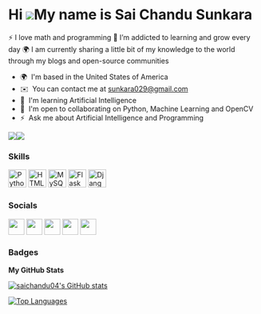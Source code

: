 Hi ![](https://user-images.githubusercontent.com/18350557/176309783-0785949b-9127-417c-8b55-ab5a4333674e.gif)My name is Sai Chandu Sunkara
==========================================================================================================================================

⚡ I love math and programming 🌱 I’m addicted to learning and grow every day 🌍 I am currently sharing a little bit of my knowledge to the world through my blogs and open-source communities

* 🌍  I'm based in the United States of America
* ✉️  You can contact me at [sunkara029@gmail.com](mailto:sunkara029@gmail.com)
* 🧠  I'm learning Artificial Intelligence
* 🤝  I'm open to collaborating on Python, Machine Learning and OpenCV
* ⚡  Ask me about Artificial Intelligence and Programming

<a href="https://www.github.com/saichandu04" target="_blank" rel="noreferrer"><img
src="https://img.shields.io/github/followers/saichandu04?logo=github&style=for-the-badge&color=14b8a6&labelColor=312e81" /></a><a href="https://www.twitter.com/ChanduSunkara04" target="_blank" rel="noreferrer"><img
src="https://img.shields.io/twitter/follow/ChanduSunkara04?logo=twitter&style=for-the-badge&color=14b8a6&labelColor=312e81"
/></a>

### Skills


<p align="left">
<a href="https://www.python.org/" target="_blank" rel="noreferrer"><img src="https://raw.githubusercontent.com/danielcranney/readme-generator/main/public/icons/skills/python-colored.svg" width="36" height="36" alt="Python" /></a>
<a href="https://developer.mozilla.org/en-US/docs/Glossary/HTML5" target="_blank" rel="noreferrer"><img src="https://raw.githubusercontent.com/danielcranney/readme-generator/main/public/icons/skills/html5-colored.svg" width="36" height="36" alt="HTML5" /></a>
<a href="https://www.mysql.com/" target="_blank" rel="noreferrer"><img src="https://raw.githubusercontent.com/danielcranney/readme-generator/main/public/icons/skills/mysql-colored.svg" width="36" height="36" alt="MySQL" /></a>
<a href="https://flask.palletsprojects.com/en/2.0.x/" target="_blank" rel="noreferrer"><img src="https://raw.githubusercontent.com/danielcranney/readme-generator/main/public/icons/skills/flask-colored.svg" width="36" height="36" alt="Flask" /></a>
<a href="https://www.djangoproject.com/" target="_blank" rel="noreferrer"><img src="https://raw.githubusercontent.com/danielcranney/readme-generator/main/public/icons/skills/django-colored.svg" width="36" height="36" alt="Django" /></a>
</p>


### Socials

<p align="left"> <a href="https://discord.com/users/Sai Chandu Sunkara#7597" target="_blank" rel="noreferrer"><img src="https://raw.githubusercontent.com/danielcranney/readme-generator/main/public/icons/socials/discord.svg" width="32" height="32" /></a> <a href="https://www.github.com/saichandu04" target="_blank" rel="noreferrer"><img src="https://raw.githubusercontent.com/danielcranney/readme-generator/main/public/icons/socials/github.svg" width="32" height="32" /></a> <a href="http://www.instagram.com/sai__chandu__sunkara" target="_blank" rel="noreferrer"><img src="https://raw.githubusercontent.com/danielcranney/readme-generator/main/public/icons/socials/instagram.svg" width="32" height="32" /></a> <a href="https://www.linkedin.com/in/sunkara-sai-chandu" target="_blank" rel="noreferrer"><img src="https://raw.githubusercontent.com/danielcranney/readme-generator/main/public/icons/socials/linkedin.svg" width="32" height="32" /></a> <a href="https://www.twitter.com/ChanduSunkara04" target="_blank" rel="noreferrer"><img src="https://raw.githubusercontent.com/danielcranney/readme-generator/main/public/icons/socials/twitter.svg" width="32" height="32" /></a></p>

### Badges

<b>My GitHub Stats</b>

<a href="http://www.github.com/saichandu04"><img src="https://github-readme-stats.vercel.app/api?username=saichandu04&show_icons=true&hide=&count_private=true&title_color=10b981&text_color=84cc16&icon_color=14b8a6&bg_color=312e81&hide_border=true&show_icons=true" alt="saichandu04's GitHub stats" /></a>

<a href="https://github.com/saichandu04" align="left"><img src="https://github-readme-stats.vercel.app/api/top-langs/?username=saichandu04&langs_count=10&title_color=10b981&text_color=84cc16&icon_color=14b8a6&bg_color=312e81&hide_border=true&locale=en&custom_title=Top%20%Languages" alt="Top Languages" /></a>
